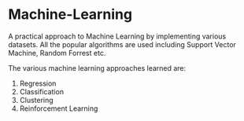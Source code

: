 # Machine-Learning
A practical approach to Machine Learning by implementing various datasets. All the popular algorithms are used including Support Vector Machine, Random Forrest etc. 

The various machine learning approaches learned are:
1. Regression
2. Classification
3. Clustering
4. Reinforcement Learning
